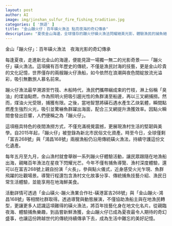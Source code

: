 ```yaml
---
layout: post
author: AI
image: img/jinshan_sulfur_fire_fishing_tradition.jpg
categories: [ '旅遊' ]
title: "金山蹦火仔：百年磺火漁法 點亮夜海的奇幻傳承"
description: "夏夜金山海邊，全球僅存的蹦火仔磺火漁法閃耀絕美光影，體驗漁民的捕魚絕技、點燃百年火光，深度探索在地文化與新鮮海味，見證跨世代傳統的壯闊延續。"
---
```

金山「蹦火仔」：百年磺火漁法　夜海光影的奇幻傳承

每逢夏夜，走進新北金山的海邊，便能見證一場獨一無二的光影奇景——「蹦火仔」磺火漁法。這項擁有百年歷史的傳統，不僅是漁民討海的技藝，更是金山珍貴的文化記憶，世界僅存的兩艘蹦火仔漁船，如今依然在浪潮與夜色間綻放流光溢彩，吸引無數旅人慕名前來。

蹦火仔漁法最早溯源至竹筏、木船時代，漁民們攜帶綑成束的竹枝，淋上俗稱「臭油」的煤油點燃，作為照明火把吸引趨光性的魚群湧至船邊，再以三叉網捕撈。然而，煤油火光受限，捕獲有限。之後，當地智慧將磺石遇水產生乙炔氣體，瞬間點燃產生強烈火光，吸引並驚嚇魚群躍出海面，配合三叉網提升漁獲效率。因點火瞬間會發出巨響，人們便稱之為「蹦火仔」。

這項極具特色的夜間漁撈方式，不僅充滿視覺震撼，更展現漁村生活的堅韌與美學。自2015年起，「蹦火仔」被登錄為新北市民俗文化資產。時至今日，全球僅剩「富吉268號」與「鴻昌168號」兩艘漁船仍沿用傳統磺火漁法，持續守護這份文化遺產。

每年五月至九月，金山漁村就會舉辦一系列蹦火仔體驗活動，讓民眾跟隨在地漁船出海，親睹百年漁法在星夜下閃耀光芒。今年不僅有捕魚導覽、漁村深度體驗，還可以在富吉268號上親自扮演「火長」，參與點火儀式，近身感受火光乍現、魚群飛躍的壯觀場景。導覽行程還包含漁村文化故事分享、傳統捕魚技藝介紹、漁民日常生活體驗，並能享用在地海鮮美食。

活動詳情可透過「金山磺火-蹦火漁業合作社-磺港富吉268號」與「金山蹦火-鴻昌168號」等相關社群取得。透過導覽與動態展演，不僅協助漁船主與在地漁民轉型，更讓更多人認識這項難得的磺火漁法，將百年技藝化身在地文化名片。從親臨夜海、體驗捕魚樂趣，到品嘗新鮮漁獲，金山蹦火仔已成為夏夜最令人期待的奇幻盛事，也讓這份跨越世代的傳統持續傳承下去，成為生活中難忘的美好記憶。